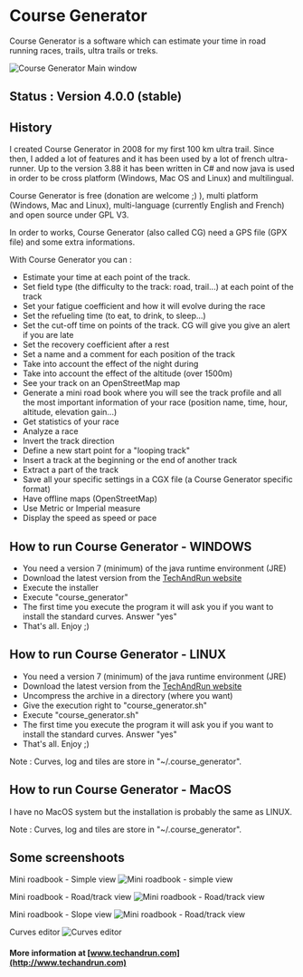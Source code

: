 # Course Generator

Course Generator is a software which can estimate your time in road running races, trails, ultra trails or treks.

![Course Generator Main window](https://imgur.com/4tM7kUR.png)

## Status : Version 4.0.0 (stable)

## History
I created Course Generator in 2008 for my first 100 km ultra trail. Since then, I added a lot of features and it has been used by a lot of french ultra-runner. Up to the version 3.88 it has been written in C# and now java is used in order to be cross platform (Windows, Mac OS and Linux) and multilingual.

Course Generator is free (donation are welcome ;) ), multi platform (Windows, Mac and Linux), multi-language (currently English and French) and open source under GPL V3.

In order to works, Course Generator (also called CG) need a GPS file (GPX file) and some extra informations.

With Course Generator you can :

* Estimate your time at each point of the track.
* Set field type (the difficulty to the track: road, trail...) at each point of the track
* Set your fatigue coefficient and how it will evolve during the race
* Set the refueling time (to eat, to drink, to sleep...)
* Set the cut-off time on points of the track. CG will give you give an alert if you are late
* Set the recovery coefficient after a rest
* Set a name and a comment for each position of the track
* Take into account the effect of the night during
* Take into account the effect of the altitude (over 1500m)
* See your track on an OpenStreetMap map
* Generate a mini road book where you will see the track profile and all the most important information of your race (position name, time, hour, altitude, elevation gain...)
* Get statistics of your race
* Analyze a race
* Invert the track direction
* Define a new start point for a "looping track"
* Insert a track at the beginning or the end of another track
* Extract a part of the track
* Save all your specific settings in a CGX file (a Course Generator specific format)
* Have offline maps (OpenStreetMap)
* Use Metric or Imperial measure
* Display the speed as speed or pace 


## How to run Course Generator - WINDOWS

* You need a version 7 (minimum) of the java runtime environment (JRE)
* Download the latest version from the [TechAndRun website](http://techandrun.com/course-generator/telechargement/)
* Execute the installer
* Execute "course_generator"
* The first time you execute the program it will ask you if you want to install the standard curves. Answer "yes"
* That's all. Enjoy ;)

## How to run Course Generator - LINUX
* You need a version 7 (minimum) of the java runtime environment (JRE)
* Download the latest version from the [TechAndRun website](http://techandrun.com/course-generator/telechargement/)
* Uncompress the archive in a directory (where you want)
* Give the execution right to "course_generator.sh"
* Execute "course_generator.sh"
* The first time you execute the program it will ask you if you want to install the standard curves. Answer "yes"
* That's all. Enjoy ;)

Note : Curves, log and tiles are store in "~/.course_generator".

## How to run Course Generator - MacOS
I have no MacOS system but the installation is probably the same as LINUX.

Note : Curves, log and tiles are store in "~/.course_generator".

## Some screenshoots
Mini roadbook - Simple view
![Mini roadbook - simple view](http://i.imgur.com/QqeVisc.png)

Mini roadbook - Road/track view
![Mini roadbook - Road/track view](http://i.imgur.com/z7fwq7o.png)

Mini roadbook - Slope view
![Mini roadbook - Road/track view](http://i.imgur.com/UjOEtSH.png)

Curves editor
![Curves editor](http://i.imgur.com/6YnDFUz.png)


#### More information at [www.techandrun.com](http://www.techandrun.com)
